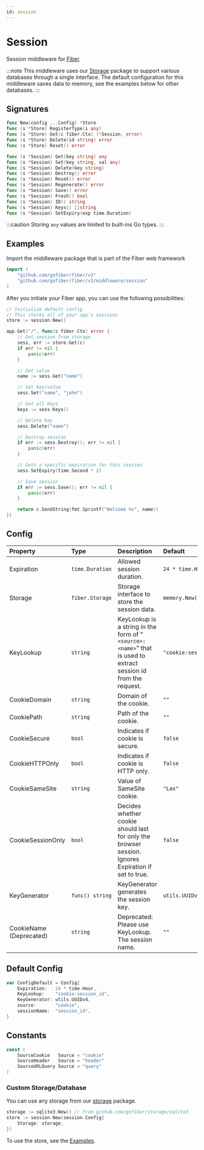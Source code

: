 ```yaml
---
id: session
---
```


# Session

Session middleware for [Fiber](https://github.com/gofiber/fiber).

:::note
This middleware uses our [Storage](https://github.com/gofiber/storage) package to support various databases through a single interface. The default configuration for this middleware saves data to memory, see the examples below for other databases.
:::

## Signatures

```go
func New(config ...Config) *Store
func (s *Store) RegisterType(i any)
func (s *Store) Get(c fiber.Ctx) (*Session, error)
func (s *Store) Delete(id string) error
func (s *Store) Reset() error

func (s *Session) Get(key string) any
func (s *Session) Set(key string, val any)
func (s *Session) Delete(key string)
func (s *Session) Destroy() error
func (s *Session) Reset() error
func (s *Session) Regenerate() error
func (s *Session) Save() error
func (s *Session) Fresh() bool
func (s *Session) ID() string
func (s *Session) Keys() []string
func (s *Session) SetExpiry(exp time.Duration)
```

:::caution
Storing `any` values are limited to built-ins Go types.
:::

## Examples

Import the middleware package that is part of the Fiber web framework

```go
import (
    "github.com/gofiber/fiber/v3"
    "github.com/gofiber/fiber/v3/middleware/session"
)
```

After you initiate your Fiber app, you can use the following possibilities:

```go
// Initialize default config
// This stores all of your app's sessions
store := session.New()

app.Get("/", func(c fiber.Ctx) error {
    // Get session from storage
    sess, err := store.Get(c)
    if err != nil {
        panic(err)
    }

    // Get value
    name := sess.Get("name")

    // Set key/value
    sess.Set("name", "john")

    // Get all Keys
    keys := sess.Keys()

    // Delete key
    sess.Delete("name")

    // Destroy session
    if err := sess.Destroy(); err != nil {
        panic(err)
    }

    // Sets a specific expiration for this session
    sess.SetExpiry(time.Second * 2)

    // Save session
    if err := sess.Save(); err != nil {
        panic(err)
    }

    return c.SendString(fmt.Sprintf("Welcome %v", name))
})
```

## Config

| Property                | Type            | Description                                                                                                 | Default               |
|:------------------------|:----------------|:------------------------------------------------------------------------------------------------------------|:----------------------|
| Expiration              | `time.Duration` | Allowed session duration.                                                                                   | `24 * time.Hour`      |
| Storage                 | `fiber.Storage` | Storage interface to store the session data.                                                                | `memory.New()`        |
| KeyLookup               | `string`        | KeyLookup is a string in the form of "`<source>:<name>`" that is used to extract session id from the request. | `"cookie:session_id"` |
| CookieDomain            | `string`        | Domain of the cookie.                                                                                       | `""`                  |
| CookiePath              | `string`        | Path of the cookie.                                                                                         | `""`                  |
| CookieSecure            | `bool`          | Indicates if cookie is secure.                                                                              | `false`               |
| CookieHTTPOnly          | `bool`          | Indicates if cookie is HTTP only.                                                                           | `false`               |
| CookieSameSite          | `string`        | Value of SameSite cookie.                                                                                   | `"Lax"`               |
| CookieSessionOnly       | `bool`          | Decides whether cookie should last for only the browser session. Ignores Expiration if set to true.         | `false`               |
| KeyGenerator            | `func() string` | KeyGenerator generates the session key.                                                                     | `utils.UUIDv4`        |
| CookieName (Deprecated) | `string`        | Deprecated: Please use KeyLookup. The session name.                                                         | `""`                  |

## Default Config

```go
var ConfigDefault = Config{
    Expiration:   24 * time.Hour,
    KeyLookup:    "cookie:session_id",
    KeyGenerator: utils.UUIDv4,
    source:       "cookie",
    sessionName:  "session_id",
}
```

## Constants

```go
const (
    SourceCookie   Source = "cookie"
    SourceHeader   Source = "header"
    SourceURLQuery Source = "query"
)
```

### Custom Storage/Database

You can use any storage from our [storage](https://github.com/gofiber/storage/) package.

```go
storage := sqlite3.New() // From github.com/gofiber/storage/sqlite3
store := session.New(session.Config{
    Storage: storage,
})
```

To use the store, see the [Examples](#examples).
